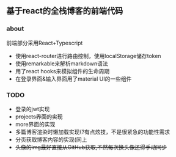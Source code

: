 ## 基于react的全栈博客的前端代码

### about
前端部分采用React+Typescript

- 使用react-router进行路由控制，使用localStorage储存token
- 使用remarkable来解析markdown语法
- 用了react hooks来模拟组件的生命周期
- 在登录界面&输入界面用了material UI的一些组件

### TODO 
 - 登录的jwt实现
 - ~~projects界面的实现~~
 - more界面的实现
 - 多篇博客渲染时懒加载实现(?有点炫技，不是很紧急的功能性需求
 - 分页获取博客内容的实现(同上
 - ~~头像的img最好直接从GitHub获取,不然每次换头像还得手动同步~~
